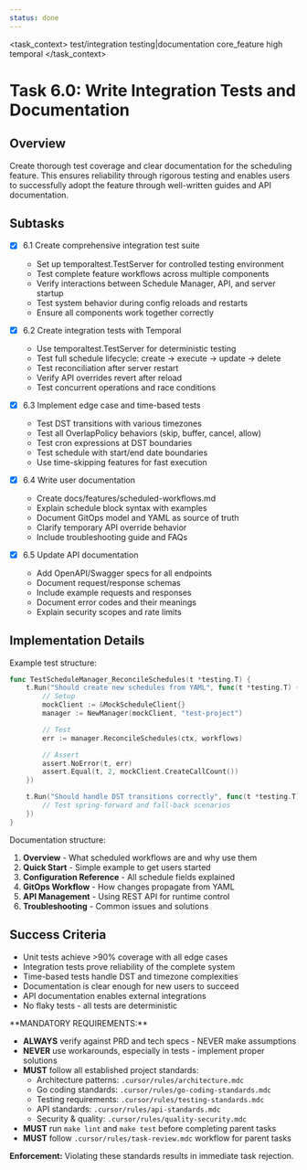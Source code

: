 ```yaml
---
status: done
---
```


<task_context>
<domain>test/integration</domain>
<type>testing|documentation</type>
<scope>core_feature</scope>
<complexity>high</complexity>
<dependencies>temporal</dependencies>
</task_context>

# Task 6.0: Write Integration Tests and Documentation

## Overview

Create thorough test coverage and clear documentation for the scheduling feature. This ensures reliability through rigorous testing and enables users to successfully adopt the feature through well-written guides and API documentation.

## Subtasks

- [x] 6.1 Create comprehensive integration test suite

    - Set up temporaltest.TestServer for controlled testing environment
    - Test complete feature workflows across multiple components
    - Verify interactions between Schedule Manager, API, and server startup
    - Test system behavior during config reloads and restarts
    - Ensure all components work together correctly

- [x] 6.2 Create integration tests with Temporal

    - Use temporaltest.TestServer for deterministic testing
    - Test full schedule lifecycle: create → execute → update → delete
    - Test reconciliation after server restart
    - Verify API overrides revert after reload
    - Test concurrent operations and race conditions

- [x] 6.3 Implement edge case and time-based tests

    - Test DST transitions with various timezones
    - Test all OverlapPolicy behaviors (skip, buffer, cancel, allow)
    - Test cron expressions at DST boundaries
    - Test schedule with start/end date boundaries
    - Use time-skipping features for fast execution

- [x] 6.4 Write user documentation

    - Create docs/features/scheduled-workflows.md
    - Explain schedule block syntax with examples
    - Document GitOps model and YAML as source of truth
    - Clarify temporary API override behavior
    - Include troubleshooting guide and FAQs

- [x] 6.5 Update API documentation
    - Add OpenAPI/Swagger specs for all endpoints
    - Document request/response schemas
    - Include example requests and responses
    - Document error codes and their meanings
    - Explain security scopes and rate limits

## Implementation Details

Example test structure:

```go
func TestScheduleManager_ReconcileSchedules(t *testing.T) {
    t.Run("Should create new schedules from YAML", func(t *testing.T) {
        // Setup
        mockClient := &MockScheduleClient{}
        manager := NewManager(mockClient, "test-project")

        // Test
        err := manager.ReconcileSchedules(ctx, workflows)

        // Assert
        assert.NoError(t, err)
        assert.Equal(t, 2, mockClient.CreateCallCount())
    })

    t.Run("Should handle DST transitions correctly", func(t *testing.T) {
        // Test spring-forward and fall-back scenarios
    })
}
```

Documentation structure:

1. **Overview** - What scheduled workflows are and why use them
2. **Quick Start** - Simple example to get users started
3. **Configuration Reference** - All schedule fields explained
4. **GitOps Workflow** - How changes propagate from YAML
5. **API Management** - Using REST API for runtime control
6. **Troubleshooting** - Common issues and solutions

## Success Criteria

- Unit tests achieve >90% coverage with all edge cases
- Integration tests prove reliability of the complete system
- Time-based tests handle DST and timezone complexities
- Documentation is clear enough for new users to succeed
- API documentation enables external integrations
- No flaky tests - all tests are deterministic

<critical>
**MANDATORY REQUIREMENTS:**

- **ALWAYS** verify against PRD and tech specs - NEVER make assumptions
- **NEVER** use workarounds, especially in tests - implement proper solutions
- **MUST** follow all established project standards:
    - Architecture patterns: `.cursor/rules/architecture.mdc`
    - Go coding standards: `.cursor/rules/go-coding-standards.mdc`
    - Testing requirements: `.cursor/rules/testing-standards.mdc`
    - API standards: `.cursor/rules/api-standards.mdc`
    - Security & quality: `.cursor/rules/quality-security.mdc`
- **MUST** run `make lint` and `make test` before completing parent tasks
- **MUST** follow `.cursor/rules/task-review.mdc` workflow for parent tasks

**Enforcement:** Violating these standards results in immediate task rejection.
</critical>
